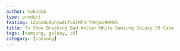 ```yaml
---
author: tokodab
type: product
featimg: 1ZpGo6L9phyw8LfcAIMPdrfOHjmx9WMW5
title: Tv Show Breaking Bad Walter White Samsung Galaxy S9 Case
tags: [samsung, galaxy, s9]
category: [samsung]
---
```

